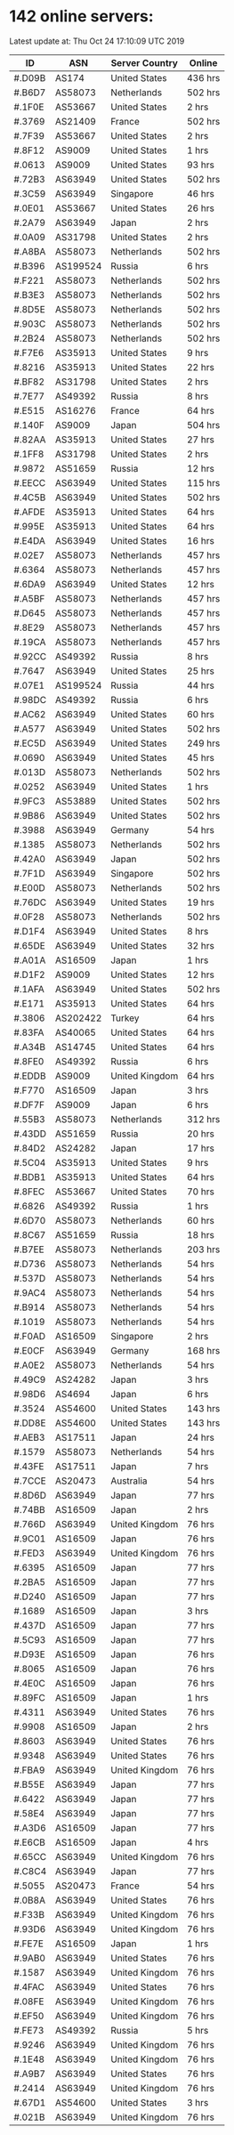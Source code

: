 # 142 online servers:

Latest update at: Thu Oct 24 17:10:09 UTC 2019

| ID | ASN | Server Country | Online |
| -- | --- | -------------- | ------ |
| #.D09B | AS174 | United States | 436 hrs |
| #.B6D7 | AS58073 | Netherlands | 502 hrs |
| #.1F0E | AS53667 | United States | 2 hrs |
| #.3769 | AS21409 | France | 502 hrs |
| #.7F39 | AS53667 | United States | 2 hrs |
| #.8F12 | AS9009 | United States | 1 hrs |
| #.0613 | AS9009 | United States | 93 hrs |
| #.72B3 | AS63949 | United States | 502 hrs |
| #.3C59 | AS63949 | Singapore | 46 hrs |
| #.0E01 | AS53667 | United States | 26 hrs |
| #.2A79 | AS63949 | Japan | 2 hrs |
| #.0A09 | AS31798 | United States | 2 hrs |
| #.A8BA | AS58073 | Netherlands | 502 hrs |
| #.B396 | AS199524 | Russia | 6 hrs |
| #.F221 | AS58073 | Netherlands | 502 hrs |
| #.B3E3 | AS58073 | Netherlands | 502 hrs |
| #.8D5E | AS58073 | Netherlands | 502 hrs |
| #.903C | AS58073 | Netherlands | 502 hrs |
| #.2B24 | AS58073 | Netherlands | 502 hrs |
| #.F7E6 | AS35913 | United States | 9 hrs |
| #.8216 | AS35913 | United States | 22 hrs |
| #.BF82 | AS31798 | United States | 2 hrs |
| #.7E77 | AS49392 | Russia | 8 hrs |
| #.E515 | AS16276 | France | 64 hrs |
| #.140F | AS9009 | Japan | 504 hrs |
| #.82AA | AS35913 | United States | 27 hrs |
| #.1FF8 | AS31798 | United States | 2 hrs |
| #.9872 | AS51659 | Russia | 12 hrs |
| #.EECC | AS63949 | United States | 115 hrs |
| #.4C5B | AS63949 | United States | 502 hrs |
| #.AFDE | AS35913 | United States | 64 hrs |
| #.995E | AS35913 | United States | 64 hrs |
| #.E4DA | AS63949 | United States | 16 hrs |
| #.02E7 | AS58073 | Netherlands | 457 hrs |
| #.6364 | AS58073 | Netherlands | 457 hrs |
| #.6DA9 | AS63949 | United States | 12 hrs |
| #.A5BF | AS58073 | Netherlands | 457 hrs |
| #.D645 | AS58073 | Netherlands | 457 hrs |
| #.8E29 | AS58073 | Netherlands | 457 hrs |
| #.19CA | AS58073 | Netherlands | 457 hrs |
| #.92CC | AS49392 | Russia | 8 hrs |
| #.7647 | AS63949 | United States | 25 hrs |
| #.07E1 | AS199524 | Russia | 44 hrs |
| #.98DC | AS49392 | Russia | 6 hrs |
| #.AC62 | AS63949 | United States | 60 hrs |
| #.A577 | AS63949 | United States | 502 hrs |
| #.EC5D | AS63949 | United States | 249 hrs |
| #.0690 | AS63949 | United States | 45 hrs |
| #.013D | AS58073 | Netherlands | 502 hrs |
| #.0252 | AS63949 | United States | 1 hrs |
| #.9FC3 | AS53889 | United States | 502 hrs |
| #.9B86 | AS63949 | United States | 502 hrs |
| #.3988 | AS63949 | Germany | 54 hrs |
| #.1385 | AS58073 | Netherlands | 502 hrs |
| #.42A0 | AS63949 | Japan | 502 hrs |
| #.7F1D | AS63949 | Singapore | 502 hrs |
| #.E00D | AS58073 | Netherlands | 502 hrs |
| #.76DC | AS63949 | United States | 19 hrs |
| #.0F28 | AS58073 | Netherlands | 502 hrs |
| #.D1F4 | AS63949 | United States | 8 hrs |
| #.65DE | AS63949 | United States | 32 hrs |
| #.A01A | AS16509 | Japan | 1 hrs |
| #.D1F2 | AS9009 | United States | 12 hrs |
| #.1AFA | AS63949 | United States | 502 hrs |
| #.E171 | AS35913 | United States | 64 hrs |
| #.3806 | AS202422 | Turkey | 64 hrs |
| #.83FA | AS40065 | United States | 64 hrs |
| #.A34B | AS14745 | United States | 64 hrs |
| #.8FE0 | AS49392 | Russia | 6 hrs |
| #.EDDB | AS9009 | United Kingdom | 64 hrs |
| #.F770 | AS16509 | Japan | 3 hrs |
| #.DF7F | AS9009 | Japan | 6 hrs |
| #.55B3 | AS58073 | Netherlands | 312 hrs |
| #.43DD | AS51659 | Russia | 20 hrs |
| #.84D2 | AS24282 | Japan | 17 hrs |
| #.5C04 | AS35913 | United States | 9 hrs |
| #.BDB1 | AS35913 | United States | 64 hrs |
| #.8FEC | AS53667 | United States | 70 hrs |
| #.6826 | AS49392 | Russia | 1 hrs |
| #.6D70 | AS58073 | Netherlands | 60 hrs |
| #.8C67 | AS51659 | Russia | 18 hrs |
| #.B7EE | AS58073 | Netherlands | 203 hrs |
| #.D736 | AS58073 | Netherlands | 54 hrs |
| #.537D | AS58073 | Netherlands | 54 hrs |
| #.9AC4 | AS58073 | Netherlands | 54 hrs |
| #.B914 | AS58073 | Netherlands | 54 hrs |
| #.1019 | AS58073 | Netherlands | 54 hrs |
| #.F0AD | AS16509 | Singapore | 2 hrs |
| #.E0CF | AS63949 | Germany | 168 hrs |
| #.A0E2 | AS58073 | Netherlands | 54 hrs |
| #.49C9 | AS24282 | Japan | 3 hrs |
| #.98D6 | AS4694 | Japan | 6 hrs |
| #.3524 | AS54600 | United States | 143 hrs |
| #.DD8E | AS54600 | United States | 143 hrs |
| #.AEB3 | AS17511 | Japan | 24 hrs |
| #.1579 | AS58073 | Netherlands | 54 hrs |
| #.43FE | AS17511 | Japan | 7 hrs |
| #.7CCE | AS20473 | Australia | 54 hrs |
| #.8D6D | AS63949 | Japan | 77 hrs |
| #.74BB | AS16509 | Japan | 2 hrs |
| #.766D | AS63949 | United Kingdom | 76 hrs |
| #.9C01 | AS16509 | Japan | 76 hrs |
| #.FED3 | AS63949 | United Kingdom | 76 hrs |
| #.6395 | AS16509 | Japan | 77 hrs |
| #.2BA5 | AS16509 | Japan | 77 hrs |
| #.D240 | AS16509 | Japan | 77 hrs |
| #.1689 | AS16509 | Japan | 3 hrs |
| #.437D | AS16509 | Japan | 77 hrs |
| #.5C93 | AS16509 | Japan | 77 hrs |
| #.D93E | AS16509 | Japan | 76 hrs |
| #.8065 | AS16509 | Japan | 76 hrs |
| #.4E0C | AS16509 | Japan | 76 hrs |
| #.89FC | AS16509 | Japan | 1 hrs |
| #.4311 | AS63949 | United States | 76 hrs |
| #.9908 | AS16509 | Japan | 2 hrs |
| #.8603 | AS63949 | United States | 76 hrs |
| #.9348 | AS63949 | United States | 76 hrs |
| #.FBA9 | AS63949 | United Kingdom | 76 hrs |
| #.B55E | AS63949 | Japan | 77 hrs |
| #.6422 | AS63949 | Japan | 77 hrs |
| #.58E4 | AS63949 | Japan | 77 hrs |
| #.A3D6 | AS16509 | Japan | 77 hrs |
| #.E6CB | AS16509 | Japan | 4 hrs |
| #.65CC | AS63949 | United Kingdom | 76 hrs |
| #.C8C4 | AS63949 | Japan | 77 hrs |
| #.5055 | AS20473 | France | 54 hrs |
| #.0B8A | AS63949 | United States | 76 hrs |
| #.F33B | AS63949 | United Kingdom | 76 hrs |
| #.93D6 | AS63949 | United Kingdom | 76 hrs |
| #.FE7E | AS16509 | Japan | 1 hrs |
| #.9AB0 | AS63949 | United States | 76 hrs |
| #.1587 | AS63949 | United Kingdom | 76 hrs |
| #.4FAC | AS63949 | United States | 76 hrs |
| #.08FE | AS63949 | United Kingdom | 76 hrs |
| #.EF50 | AS63949 | United Kingdom | 76 hrs |
| #.FE73 | AS49392 | Russia | 5 hrs |
| #.9246 | AS63949 | United Kingdom | 76 hrs |
| #.1E48 | AS63949 | United Kingdom | 76 hrs |
| #.A9B7 | AS63949 | United States | 76 hrs |
| #.2414 | AS63949 | United Kingdom | 76 hrs |
| #.67D1 | AS54600 | United States | 3 hrs |
| #.021B | AS63949 | United Kingdom | 76 hrs |

